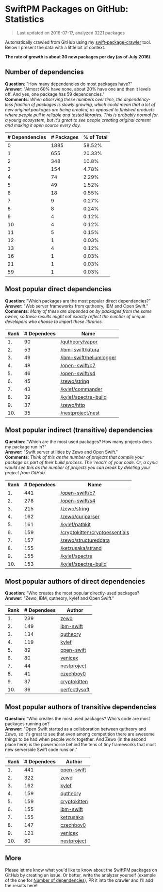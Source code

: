 
# SwiftPM Packages on GitHub: Statistics

> Last updated on 2016-07-17, analyzed 3221 packages

Automatically crawled from GitHub using my [swift-package-crawler](https://github.com/czechboy0/swift-package-crawler) tool. Below I present the data with a little bit of context.

**The rate of growth is about 30 new packages per day (as of July 2016).**

## Number of dependencies
**Question**: "How many dependencies do most packages have?"  
**Answer**: "Almost 60% have none, about 20% have one and then it levels off. And yes, one package has 59 dependencies."  
**Comments**: *When observing these numbers over time, the dependency-less fraction of packages is slowly growing, which could mean that a lot of new original packages are being created, as opposed to finished products where people pull in reliable and tested libraries. This is probably normal for a young ecosystem, but it's great to see people creating original content and making it open source every day.*

| # Dependencies | # Packages | % of Total |
| --- | --- | --- |
|   0 | 1885 | 58.52% |
|   1 | 655 | 20.33% |
|   2 | 348 |  10.8% |
|   3 | 154 |  4.78% |
|   4 |  74 |  2.29% |
|   5 |  49 |  1.52% |
|   6 |  18 |  0.55% |
|   7 |   9 |  0.27% |
|   8 |   8 |  0.24% |
|   9 |   4 |  0.12% |
|  10 |   4 |  0.12% |
|  11 |   5 |  0.15% |
|  12 |   1 |  0.03% |
|  13 |   4 |  0.12% |
|  16 |   1 |  0.03% |
|  21 |   1 |  0.03% |
|  59 |   1 |  0.03% |


## Most popular direct dependencies
**Question**: "Which packages are the most popular direct dependencies?"  
**Answer**: "Web server frameworks from qutheory, IBM and Open Swift."    
**Comments**: *Many of these are depended on by packages from the same owner, so these results might not exactly reflect the number of unique developers who choose to import these libraries.*  

| Rank | # Dependees | Name |
| --- | --- | --- |
|   1. |  90 | [/qutheory/vapor](https://github.com/qutheory/vapor) |
|   2. |  53 | [/ibm-swift/kitura](https://github.com/ibm-swift/kitura) |
|   3. |  49 | [/ibm-swift/heliumlogger](https://github.com/ibm-swift/heliumlogger) |
|   4. |  48 | [/open-swift/c7](https://github.com/open-swift/c7) |
|   5. |  46 | [/open-swift/s4](https://github.com/open-swift/s4) |
|   6. |  45 | [/zewo/string](https://github.com/zewo/string) |
|   7. |  43 | [/kylef/commander](https://github.com/kylef/commander) |
|   8. |  39 | [/kylef/spectre-build](https://github.com/kylef/spectre-build) |
|   9. |  37 | [/zewo/http](https://github.com/zewo/http) |
|  10. |  35 | [/nestproject/nest](https://github.com/nestproject/nest) |


## Most popular indirect (transitive) dependencies
**Question**: "Which are the most used packages? How many projects does my package run in?"  
**Answer**: "Swift server utilities by Zewo and Open Swift."    
**Comments**: *Think of this as the number of projects that compile your package as part of their build process. The 'reach' of your code. Or, a cynic would see this as the number of projects you can break by deleting your project from GitHub.*  

| Rank | # Dependees | Name |
| --- | --- | --- |
|   1. | 441 | [/open-swift/c7](https://github.com/open-swift/c7) |
|   2. | 278 | [/open-swift/s4](https://github.com/open-swift/s4) |
|   3. | 215 | [/zewo/string](https://github.com/zewo/string) |
|   4. | 162 | [/zewo/curiparser](https://github.com/zewo/curiparser) |
|   5. | 161 | [/kylef/pathkit](https://github.com/kylef/pathkit) |
|   6. | 159 | [/cryptokitten/cryptoessentials](https://github.com/cryptokitten/cryptoessentials) |
|   7. | 157 | [/zewo/structureddata](https://github.com/zewo/structureddata) |
|   8. | 155 | [/ketzusaka/strand](https://github.com/ketzusaka/strand) |
|   9. | 155 | [/kylef/spectre](https://github.com/kylef/spectre) |
|  10. | 153 | [/kylef/spectre-build](https://github.com/kylef/spectre-build) |


## Most popular authors of direct dependencies
**Question**: "Who creates the most popular directly-used packages?  
**Answer**: "Zewo, IBM, qutheory, kylef and Open Swift."    

| Rank | # Dependees | Author |
| --- | --- | --- |
|   1. | 239 | [zewo](https://github.com/zewo) |
|   2. | 149 | [ibm-swift](https://github.com/ibm-swift) |
|   3. | 134 | [qutheory](https://github.com/qutheory) |
|   4. | 119 | [kylef](https://github.com/kylef) |
|   5. |  89 | [open-swift](https://github.com/open-swift) |
|   6. |  80 | [venicex](https://github.com/venicex) |
|   7. |  44 | [nestproject](https://github.com/nestproject) |
|   8. |  41 | [czechboy0](https://github.com/czechboy0) |
|   9. |  37 | [cryptokitten](https://github.com/cryptokitten) |
|  10. |  36 | [perfectlysoft](https://github.com/perfectlysoft) |


## Most popular authors of transitive dependencies
**Question**: "Who creates the most used packages? Who's code are most packages running on?  
**Answer**: "Open Swift started as a collaboration between qutheory and Zewo, so it's great to see that even among competition there are awesome things to be had when people work together. And Zewo (in the second place here) is the powerhorse behind the tens of tiny frameworks that most new serverside Swift code runs on."    

| Rank | # Dependees | Author |
| --- | --- | --- |
|   1. | 441 | [open-swift](https://github.com/open-swift) |
|   2. | 322 | [zewo](https://github.com/zewo) |
|   3. | 162 | [kylef](https://github.com/kylef) |
|   4. | 159 | [qutheory](https://github.com/qutheory) |
|   5. | 159 | [cryptokitten](https://github.com/cryptokitten) |
|   6. | 155 | [ibm-swift](https://github.com/ibm-swift) |
|   7. | 155 | [ketzusaka](https://github.com/ketzusaka) |
|   8. | 147 | [czechboy0](https://github.com/czechboy0) |
|   9. | 121 | [venicex](https://github.com/venicex) |
|  10. |  80 | [nestproject](https://github.com/nestproject) |


## More
Please let me know what you'd like to know about the SwiftPM packages on GitHub by creating an issue. Or better, write the analyzer yourself (example of the one for [Number of dependencies](https://github.com/czechboy0/swift-package-crawler/blob/master/Sources/AnalyzerLib/DependencyTrees.swift)), PR it into the crawler and I'll add the results here!
